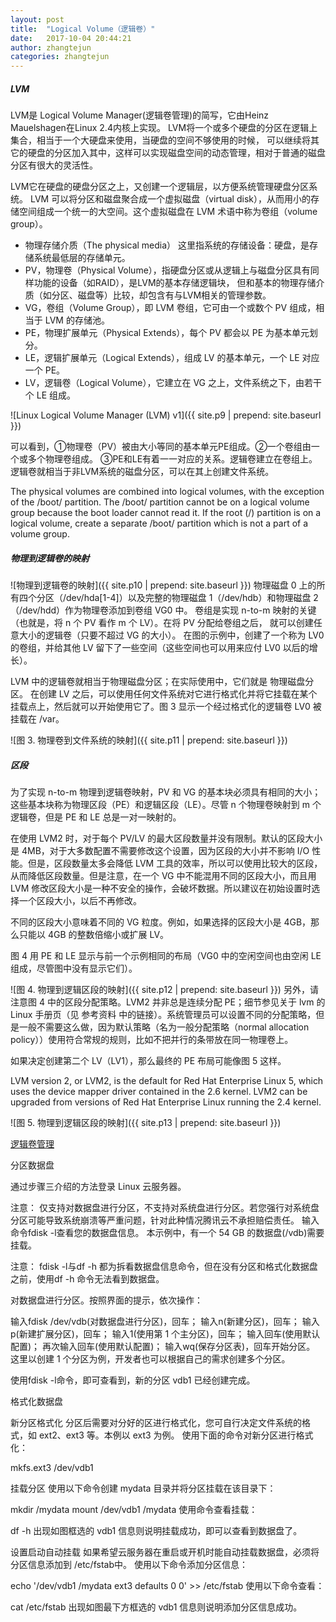```yaml
---
layout: post
title:  "Logical Volume（逻辑卷）"
date:   2017-10-04 20:44:21
author: zhangtejun
categories: zhangtejun
---
```

##### LVM
LVM是 Logical Volume Manager(逻辑卷管理)的简写，它由Heinz Mauelshagen在Linux 2.4内核上实现。
LVM将一个或多个硬盘的分区在逻辑上集合，相当于一个大硬盘来使用，当硬盘的空间不够使用的时候，
可以继续将其它的硬盘的分区加入其中，这样可以实现磁盘空间的动态管理，相对于普通的磁盘分区有很大的灵活性。

LVM它在硬盘的硬盘分区之上，又创建一个逻辑层，以方便系统管理硬盘分区系统。
LVM 可以将分区和磁盘聚合成一个虚拟磁盘（virtual disk），从而用小的存储空间组成一个统一的大空间。这个虚拟磁盘在 LVM 术语中称为卷组（volume group）。

* 物理存储介质（The physical media）
  这里指系统的存储设备：硬盘，是存储系统最低层的存储单元。
* PV，物理卷（Physical Volume），指硬盘分区或从逻辑上与磁盘分区具有同样功能的设备（如RAID），是LVM的基本存储逻辑块，
  但和基本的物理存储介质（如分区、磁盘等）比较，却包含有与LVM相关的管理参数。
* VG，卷组（Volume Group），即 LVM 卷组，它可由一个或数个 PV 组成，相当于 LVM 的存储池。
* PE，物理扩展单元（Physical Extends），每个 PV 都会以 PE 为基本单元划分。
* LE，逻辑扩展单元（Logical Extends），组成 LV 的基本单元，一个 LE 对应一个 PE。
* LV，逻辑卷（Logical Volume），它建立在 VG 之上，文件系统之下，由若干个 LE 组成。

![Linux Logical Volume Manager (LVM) v1]({{ site.p9 | prepend: site.baseurl }})

可以看到，①物理卷（PV）被由大小等同的基本单元PE组成。②一个卷组由一个或多个物理卷组成。
③PE和LE有着一一对应的关系。逻辑卷建立在卷组上。逻辑卷就相当于非LVM系统的磁盘分区，可以在其上创建文件系统。

The physical volumes are combined into logical volumes, with the exception of the /boot/ partition. The /boot/ partition cannot be on a logical volume group because the boot loader cannot read it. If the root (/) partition is on a logical volume, create a separate /boot/ partition which is not a part of a volume group.


##### 物理到逻辑卷的映射
![物理到逻辑卷的映射]({{ site.p10 | prepend: site.baseurl }})
物理磁盘 0 上的所有四个分区（/dev/hda[1-4]）以及完整的物理磁盘 1（/dev/hdb）和物理磁盘 2（/dev/hdd）作为物理卷添加到卷组 VG0 中。
卷组是实现 n-to-m 映射的关键（也就是，将 n 个 PV 看作 m 个 LV）。在将 PV 分配给卷组之后， 就可以创建任意大小的逻辑卷（只要不超过 VG 的大小）。
在图的示例中，创建了一个称为 LV0 的卷组，并给其他 LV 留下了一些空间（这些空间也可以用来应付 LV0 以后的增长）。

LVM 中的逻辑卷就相当于物理磁盘分区；在实际使用中，它们就是 物理磁盘分区。
在创建 LV 之后，可以使用任何文件系统对它进行格式化并将它挂载在某个挂载点上，然后就可以开始使用它了。图 3 显示一个经过格式化的逻辑卷 LV0 被挂载在 /var。



![图 3. 物理卷到文件系统的映射]({{ site.p11 | prepend: site.baseurl }})
##### 区段
为了实现 n-to-m 物理到逻辑卷映射，PV 和 VG 的基本块必须具有相同的大小；这些基本块称为物理区段（PE）和逻辑区段（LE）。尽管 n 个物理卷映射到 m 个逻辑卷，但是 PE 和 LE 总是一对一映射的。

在使用 LVM2 时，对于每个 PV/LV 的最大区段数量并没有限制。默认的区段大小是 4MB，对于大多数配置不需要修改这个设置，因为区段的大小并不影响 I/O 性能。但是，区段数量太多会降低 LVM 工具的效率，所以可以使用比较大的区段，从而降低区段数量。但是注意，在一个 VG 中不能混用不同的区段大小，而且用 LVM 修改区段大小是一种不安全的操作，会破坏数据。所以建议在初始设置时选择一个区段大小，以后不再修改。

不同的区段大小意味着不同的 VG 粒度。例如，如果选择的区段大小是 4GB，那么只能以 4GB 的整数倍缩小或扩展 LV。

图 4 用 PE 和 LE 显示与前一个示例相同的布局（VG0 中的空闲空间也由空闲 LE 组成，尽管图中没有显示它们）。

![图 4. 物理到逻辑区段的映射]({{ site.p12 | prepend: site.baseurl }})
另外，请注意图 4 中的区段分配策略。LVM2 并非总是连续分配 PE；细节参见关于 lvm 的 Linux 手册页（见 参考资料 中的链接）。系统管理员可以设置不同的分配策略，但是一般不需要这么做，因为默认策略（名为一般分配策略（normal allocation policy））使用符合常规的规则，比如不把并行的条带放在同一物理卷上。

如果决定创建第二个 LV（LV1），那么最终的 PE 布局可能像图 5 这样。

LVM version 2, or LVM2, is the default for Red Hat Enterprise Linux 5, which uses the device mapper driver contained in the 2.6 kernel. LVM2 can be upgraded from versions of Red Hat Enterprise Linux running the 2.4 kernel.

![图 5. 物理到逻辑区段的映射]({{ site.p13 | prepend: site.baseurl }})

[逻辑卷管理](https://www.ibm.com/developerworks/cn/linux/l-lvm2/#resources)




分区数据盘

通过步骤三介绍的方法登录 Linux 云服务器。

注意：
仅支持对数据盘进行分区，不支持对系统盘进行分区。若您强行对系统盘分区可能导致系统崩溃等严重问题，针对此种情况腾讯云不承担赔偿责任。
输入命令fdisk -l查看您的数据盘信息。
本示例中，有一个 54 GB 的数据盘(/vdb)需要挂载。

注意：
fdisk -l与df -h 都为拆看数据盘信息命令，但在没有分区和格式化数据盘之前，使用df -h 命令无法看到数据盘。


对数据盘进行分区。按照界面的提示，依次操作：

输入fdisk /dev/vdb(对数据盘进行分区)，回车；
输入n(新建分区)，回车；
输入p(新建扩展分区)，回车；
输入1(使用第 1 个主分区)，回车；
输入回车(使用默认配置)；
再次输入回车(使用默认配置)；
输入wq(保存分区表)，回车开始分区。
这里以创建 1 个分区为例，开发者也可以根据自己的需求创建多个分区。


使用fdisk -l命令，即可查看到，新的分区 vdb1 已经创建完成。


格式化数据盘

新分区格式化
分区后需要对分好的区进行格式化，您可自行决定文件系统的格式，如 ext2、ext3 等。本例以 ext3 为例。
使用下面的命令对新分区进行格式化：

 mkfs.ext3 /dev/vdb1


挂载分区
使用以下命令创建 mydata 目录并将分区挂载在该目录下：

 mkdir /mydata
mount /dev/vdb1 /mydata
使用命令查看挂载：

 df -h
出现如图框选的 vdb1 信息则说明挂载成功，即可以查看到数据盘了。


设置启动自动挂载
如果希望云服务器在重启或开机时能自动挂载数据盘，必须将分区信息添加到 /etc/fstab中。
使用以下命令添加分区信息：

 echo '/dev/vdb1 /mydata ext3 defaults 0 0' >> /etc/fstab
使用以下命令查看：

 cat /etc/fstab
出现如图最下方框选的 vdb1 信息则说明添加分区信息成功。
